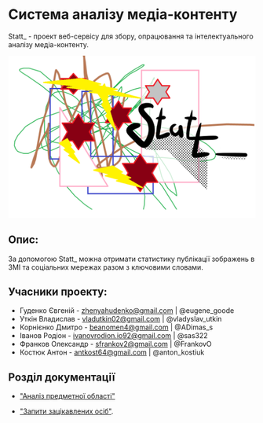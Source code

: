 # Система аналізу медіа-контенту
Statt_ - проект веб-сервісу для збору, опрацювання та інтелектуального аналізу медіа-контенту.

!["Statt_"](docs/images/Statt.png)

## Опис:

За допомогою Statt_ можна отримати статистику публікації зображень в ЗМІ та соціальних мережах разом з ключовими словами. 

## Учасники проекту:

- Гуденко Євгеній - zhenyahudenko@gmail.com | @eugene_goode
- Уткін Владислав - vladutkin02@gmail.com | @vladyslav_utkin
- Корнієнко Дмитро - beanomen4@gmail.com | @ADimas_s
- Іванов Родіон - ivanovrodion.io92@gmail.com | @sas322
- Франков Олександр - sfrankov2@gmail.com | @FrankovO
- Костюк Антон - antkost64@gmail.com | @anton_kostiuk

## Розділ документації

 - ["Аналіз предметної області"](docs/requirements/state-of-the-art.md)
 
 - ["Запити зацікавлених осіб"](docs/requirements/stakeholders-needs.md).



